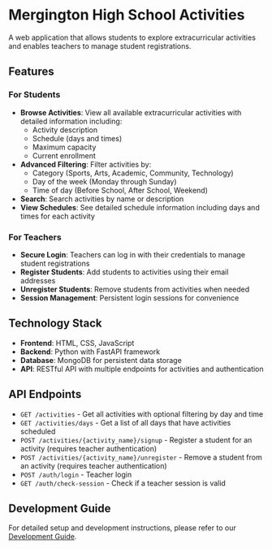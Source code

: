 # Mergington High School Activities

A web application that allows students to explore extracurricular activities and enables teachers to manage student registrations.

## Features

### For Students
- **Browse Activities**: View all available extracurricular activities with detailed information including:
  - Activity description
  - Schedule (days and times)
  - Maximum capacity
  - Current enrollment
- **Advanced Filtering**: Filter activities by:
  - Category (Sports, Arts, Academic, Community, Technology)
  - Day of the week (Monday through Sunday)
  - Time of day (Before School, After School, Weekend)
- **Search**: Search activities by name or description
- **View Schedules**: See detailed schedule information including days and times for each activity

### For Teachers
- **Secure Login**: Teachers can log in with their credentials to manage student registrations
- **Register Students**: Add students to activities using their email addresses
- **Unregister Students**: Remove students from activities when needed
- **Session Management**: Persistent login sessions for convenience

## Technology Stack

- **Frontend**: HTML, CSS, JavaScript
- **Backend**: Python with FastAPI framework
- **Database**: MongoDB for persistent data storage
- **API**: RESTful API with multiple endpoints for activities and authentication

## API Endpoints

- `GET /activities` - Get all activities with optional filtering by day and time
- `GET /activities/days` - Get a list of all days that have activities scheduled
- `POST /activities/{activity_name}/signup` - Register a student for an activity (requires teacher authentication)
- `POST /activities/{activity_name}/unregister` - Remove a student from an activity (requires teacher authentication)
- `POST /auth/login` - Teacher login
- `GET /auth/check-session` - Check if a teacher session is valid

## Development Guide

For detailed setup and development instructions, please refer to our [Development Guide](../docs/how-to-develop.md).
